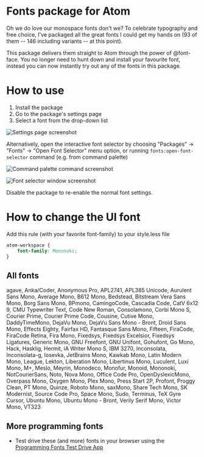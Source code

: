 # Fonts package for Atom

Oh we do love our monospace fonts don't we? To celebrate typography and free choice, I've packaged all the great fonts I could get my hands on
(<!-- BEGIN NUM_FONTS -->93<!-- END NUM_FONTS --> of them -- <!-- BEGIN NUM_VARIANTS -->146<!-- END NUM_VARIANTS --> including variants -- at this point).

This package delivers them straight to Atom through the power of @font-face. You no longer need to hunt down and install your favourite font, instead you can now instantly try out any of the fonts in this package.

# How to use

1.  Install the package
2.  Go to the package's settings page
3.  Select a font from the drop-down list

![Settings page screenshot](images/howto.jpg)

Alternatively, open the interactive font selector by choosing "Packages" → "Fonts" → "Open Font Selector" menu option, or running `fonts:open-font-selector` command (e.g. from command palette)

![Command palette command screenshot](images/6d3e3ceb369aca4d14db8250ace95c1a.png)

![Font selector window screenshot](images/e105294f54356a95c4c72d2b2ba703e7.png)

Disable the package to re-enable the normal font settings.

# How to change the UI font

Add this rule (with your favorite font-family) to your style.less file

```css
atom-workspace {
    font-family: Mononoki;
}
```

## All fonts

<!-- BEGIN FONTS -->
agave, Anka/Coder, Anonymous Pro, APL2741, APL385 Unicode, Aurulent Sans Mono, Average Mono, B612 Mono, Bedstead, Bitstream Vera Sans Mono, Borg Sans Mono, BPmono, CamingoCode, Cascadia Code, CatV 6x12 9, CMU Typewriter Text, Code New Roman, Consolamono, Corbi Mono S, Courier Prime, Courier Prime Code, Cousine, Cutive Mono, DaddyTimeMono, DejaVu Mono, DejaVu Sans Mono - Bront, Droid Sans Mono, Effects Eighty, Fairfax HD, Fantasque Sans Mono, Fifteen, FiraCode, FiraCode Retina, Fira Mono, Fixedsys, Fixedsys Excelsior, Fixedsys Ligatures, Generic Mono, GNU Freefont, GNU Unifont, Gohufont, Go Mono, Hack, Hasklig, Hermit, iA Writer Mono S, IBM 3270, Inconsolata, Inconsolata-g, Iosevka, JetBrains Mono, Kawkab Mono, Latin Modern Mono, League, Lekton, Liberation Mono, Libertinus Mono, Luculent, Luxi Mono, M+, Meslo, Meyrin, Monodeco, Monofur, Monoid, Mononoki, NotCourierSans, Noto, Nova Mono, Office Code Pro, OpenDyslexicMono, Overpass Mono, Oxygen Mono, Plex Mono, Press Start 2P, Profont, Proggy Clean, PT Mono, Quinze, Roboto Mono, saxMono, Share Tech Mono, SK Modernist, Source Code Pro, Space Mono, Sudo, Terminus, TeX Gyre Cursor, Ubuntu Mono, Ubuntu Mono - Bront, Verily Serif Mono, Victor Mono, VT323
<!-- END FONTS -->


## More programming fonts

-   Test drive these (and more) fonts in your browser using the [Programming Fonts Test Drive App](http://app.programmingfonts.org)
